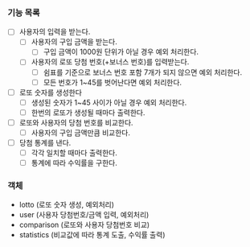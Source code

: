 ### 기능 목록
- [ ] 사용자의 입력을 받는다.
    - [ ] 사용자의 구입 금액을 받는다.
        - [ ] 구입 금액이 1000원 단위가 아닐 경우 예외 처리한다.
    - [ ] 사용자의 로또 당첨 번호(+보너스 번호)를 입력받는다.
        - [ ] 쉼표를 기준으로 보너스 번호 포함 7개가 되지 않으면 예외 처리한다.
        - [ ] 모든 번호가 1~45를 벗어난다면 예외 처리한다.
- [ ] 로또 숫자를 생성한다
    - [ ] 생성된 숫자가 1~45 사이가 아닐 경우 예외 처리한다.
    - [ ] 한번의 로또가 생성될 때마다 출력한다.
- [ ] 로또와 사용자의 당첨 번호를 비교한다.
    - [ ] 사용자의 구입 금액만큼 비교한다.
- [ ] 당첨 통계를 낸다.
    - [ ] 각각 일치할 때마다 출력한다.
    - [ ] 통계에 따라 수익률을 구한다.

### 객체
- lotto (로또 숫자 생성, 예외처리)
- user (사용자 당첨번호/금액 입력, 예외처리)
- comparison (로또와 사용자 당첨번호 비교)
- statistics (비교값에 따라 통계 도출, 수익률 출력)
